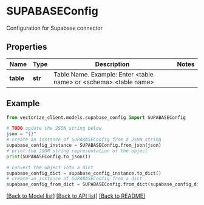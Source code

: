 # SUPABASEConfig

Configuration for Supabase connector

## Properties

Name | Type | Description | Notes
------------ | ------------- | ------------- | -------------
**table** | **str** | Table Name. Example: Enter &lt;table name&gt; or &lt;schema&gt;.&lt;table name&gt; | 

## Example

```python
from vectorize_client.models.supabase_config import SUPABASEConfig

# TODO update the JSON string below
json = "{}"
# create an instance of SUPABASEConfig from a JSON string
supabase_config_instance = SUPABASEConfig.from_json(json)
# print the JSON string representation of the object
print(SUPABASEConfig.to_json())

# convert the object into a dict
supabase_config_dict = supabase_config_instance.to_dict()
# create an instance of SUPABASEConfig from a dict
supabase_config_from_dict = SUPABASEConfig.from_dict(supabase_config_dict)
```
[[Back to Model list]](../README.md#documentation-for-models) [[Back to API list]](../README.md#documentation-for-api-endpoints) [[Back to README]](../README.md)


